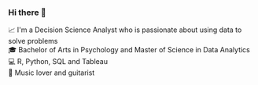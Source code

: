 ### Hi there 👋

📈 I'm a Decision Science Analyst who is passionate about using data to solve problems <br />
🎓 Bachelor of Arts in Psychology and Master of Science in Data Analytics <br />
💻 R, Python, SQL and Tableau <br />
🎸 Music lover and guitarist 

